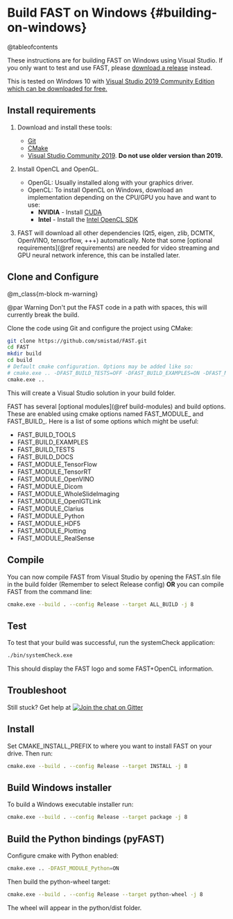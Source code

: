 Build FAST on Windows {#building-on-windows}
===========================================
@tableofcontents

These instructions are for building FAST on Windows using Visual Studio. 
If you only want to test and use FAST, please [download a release](https://github.com/smistad/FAST/releases) instead.

This is tested on Windows 10 with [Visual Studio 2019 Community Edition which can be downloaded for free.](https://www.visualstudio.com/downloads/)

Install requirements
-------------------------
1. Download and install these tools: 
   - [Git](https://git-scm.com/download/win) 
   - [CMake](https://www.cmake.org)
   - [Visual Studio Community 2019](https://visualstudio.microsoft.com/vs/community/). **Do not use older version than 2019.**

2. Install OpenCL and OpenGL.
   - OpenGL: Usually installed along with your graphics driver.
   - OpenCL: To install OpenCL on Windows, download an implementation depending on the CPU/GPU you have and want to use:
      - **NVIDIA** - Install [CUDA](https://developer.nvidia.com/cuda-downloads)
      - **Intel** - Install the [Intel OpenCL SDK](https://software.intel.com/content/www/us/en/develop/tools/opencl-sdk/choose-download.html)

3. FAST will download all other dependencies (Qt5, eigen, zlib, DCMTK, OpenVINO, tensorflow, +++) automatically. Note that some [optional requirements](@ref requirements) are needed for video streaming and GPU neural network inference, this can be installed later.

Clone and Configure
--------------------

@m_class{m-block m-warning}

@par Warning
    Don't put the FAST code in a path with spaces, this will currently break the build.


Clone the code using Git and configure the project using CMake:
```bash
git clone https://github.com/smistad/FAST.git
cd FAST
mkdir build
cd build
# Default cmake configuration. Options may be added like so: 
# cmake.exe .. -DFAST_BUILD_TESTS=OFF -DFAST_BUILD_EXAMPLES=ON -DFAST_MODULE_TensorFlow=ON
cmake.exe ..
```
This will create a Visual Studio solution in your build folder.

FAST has several [optional modules](@ref build-modules) and build options. These are enabled using cmake options named FAST_MODULE_<Name> and FAST_BUILD_<Name>.
Here is a list of some options which might be useful:
* FAST_BUILD_TOOLS
* FAST_BUILD_EXAMPLES
* FAST_BUILD_TESTS
* FAST_BUILD_DOCS
* FAST_MODULE_TensorFlow
* FAST_MODULE_TensorRT
* FAST_MODULE_OpenVINO
* FAST_MODULE_Dicom
* FAST_MODULE_WholeSlideImaging
* FAST_MODULE_OpenIGTLink
* FAST_MODULE_Clarius
* FAST_MODULE_Python
* FAST_MODULE_HDF5
* FAST_MODULE_Plotting
* FAST_MODULE_RealSense

Compile
-----------------------
You can now compile FAST from Visual Studio by opening the FAST.sln file in the build folder 
(Remember to select Release config) **OR** you can compile FAST from the command line:

```bash
cmake.exe --build . --config Release --target ALL_BUILD -j 8
```

Test
----------------------

To test that your build was successful, run the systemCheck application:

```bash
./bin/systemCheck.exe
```

This should display the FAST logo and some FAST+OpenCL information.

Troubleshoot
----------------------

Still stuck? Get help at [![Join the chat on Gitter](https://img.shields.io/gitter/room/smistad/fast?logo=gitter)](https://gitter.im/smistad/FAST)

Install
----------------------
Set CMAKE_INSTALL_PREFIX to where you want to install FAST on your drive.
Then run:

```bash
cmake.exe --build . --config Release --target INSTALL -j 8
```

Build Windows installer
--------------------------
To build a Windows executable installer run:

```bash
cmake.exe --build . --config Release --target package -j 8
```

Build the Python bindings (pyFAST)
-----------------------
Configure cmake with Python enabled:
```bash
cmake.exe .. -DFAST_MODULE_Python=ON
```
Then build the python-wheel target:
```bash
cmake.exe --build . --config Release --target python-wheel -j 8
```
The wheel will appear in the python/dist folder.
